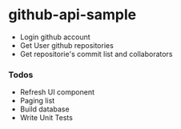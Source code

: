 # github-api-sample
- Login github account
- Get User github repositories
- Get repositorie's commit list and collaborators

### Todos
 - Refresh UI component
 - Paging list
 - Build database
 - Write Unit Tests
 
